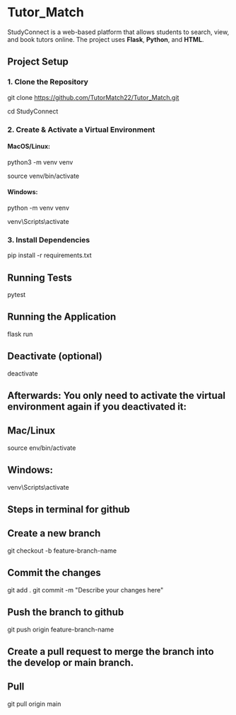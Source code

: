 # Tutor_Match
StudyConnect is a web-based platform that allows students to search, view, and book tutors online. The project uses **Flask**, **Python**, and **HTML**.
## Project Setup

### 1. Clone the Repository

git clone https://github.com/TutorMatch22/Tutor_Match.git

cd StudyConnect

### 2. Create & Activate a Virtual Environment
#### MacOS/Linux:

python3 -m venv venv

source venv/bin/activate

#### Windows:

python -m venv venv

venv\Scripts\activate

### 3. Install Dependencies
pip install -r requirements.txt

## Running Tests
pytest

## Running the Application
flask run

## Deactivate (optional)
deactivate

## Afterwards: You only need to activate the virtual environment again if you deactivated it:
## Mac/Linux
source env/bin/activate
## Windows:
venv\Scripts\activate



## Steps in terminal for github
## Create a new branch
git checkout -b feature-branch-name

## Commit the changes
git add .
git commit -m "Describe your changes here"


## Push the branch to github
git push origin feature-branch-name

## Create a pull request to merge the branch into the develop or main branch.

## Pull
git pull origin main
